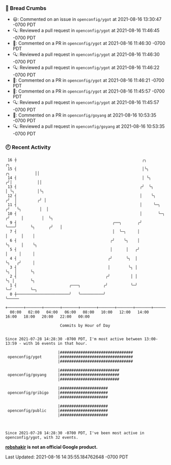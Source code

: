 ### 🍞 Bread Crumbs

 * 😃: Commented on an issue in `openconfig/ygot` at 2021-08-16 13:30:47 -0700 PDT
 * 🔍: Reviewed a pull request in  `openconfig/ygot` at 2021-08-16 11:46:45 -0700 PDT
 * 💬: Commented on a PR in  `openconfig/ygot` at 2021-08-16 11:46:30 -0700 PDT
 * 🔍: Reviewed a pull request in  `openconfig/ygot` at 2021-08-16 11:46:30 -0700 PDT
 * 🔍: Reviewed a pull request in  `openconfig/ygot` at 2021-08-16 11:46:22 -0700 PDT
 * 💬: Commented on a PR in  `openconfig/ygot` at 2021-08-16 11:46:21 -0700 PDT
 * 💬: Commented on a PR in  `openconfig/ygot` at 2021-08-16 11:45:57 -0700 PDT
 * 🔍: Reviewed a pull request in  `openconfig/ygot` at 2021-08-16 11:45:57 -0700 PDT
 * 💬: Commented on a PR in  `openconfig/goyang` at 2021-08-16 10:53:35 -0700 PDT
 * 🔍: Reviewed a pull request in  `openconfig/goyang` at 2021-08-16 10:53:35 -0700 PDT

### 🕘 Recent Activity
```
 16 ┼                                                       ╭╮                            ╭╮
 15 ┤                                                       │╰╮              ╭╮           ││
 14 ┤                                                       │ ╰╮            ╭╯│           ││
 13 ┤                                                      ╭╯  ╰╮           │ ╰╮          │╰╮
 12 ┤                                                      │    ╰╮         ╭╯  │         ╭╯ │
 11 ┤                                                      │     ╰─╮      ╭╯   ╰╮        │  │
 10 ┤                                                      │       ╰─╮   ╭╯     │        │  ╰╮
  9 ┤                                          ╭──╮       ╭╯         ╰───╯      ╰╮      ╭╯   │
  7 ┤                                          │  ╰─╮     │                      │      │    │
  6 ┤                                         ╭╯    ╰╮    │                      ╰╮     │    ╰╮
  5 ┤                                         │      │   ╭╯                       │     │     │
  4 ┤                                        ╭╯      ╰╮  │                        ╰╮   ╭╯     │
  3 ┤                                        │        ╰╮ │                         ╰╮  │      ╰╮
  2 ┤                                       ╭╯         │ │                          ╰╮ │       ╰╮
  1 ┤                       ╭───╮          ╭╯          ╰─╯                           ╰─╯        ╰─╮
  0 ┼───────────────────────╯   ╰──────────╯                                                      ╰─────
    +───────+───────+───────+───────+───────+───────+───────+───────+───────+───────+───────+───────+────
  00:00   02:00   04:00   06:00   08:00   10:00   12:00   14:00   16:00   18:00   20:00   22:00   00:00   

						Commits by Hour of Day


Since 2021-07-28 14:28:30 -0700 PDT, I'm most active between 13:00-13:59 - with 16 events in that hour.

```



```
                       |################################
 openconfig/ygot       |################################
                       |################################

                       |##########################
 openconfig/goyang     |##########################
                       |##########################

                       |#####################
 openconfig/gribigo    |#####################
                       |#####################

                       |#####################
 openconfig/public     |#####################
                       |#####################



Since 2021-07-28 14:28:30 -0700 PDT, I've been most active in openconfig/ygot, with 32 events.

```
**[robshakir](mailto:robjs@google.com) is not an official Google product.**  


Last Updated: 2021-08-16 14:35:55.184762648 -0700 PDT
